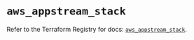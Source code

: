# `aws_appstream_stack`

Refer to the Terraform Registry for docs: [`aws_appstream_stack`](https://registry.terraform.io/providers/hashicorp/aws/5.68.0/docs/resources/appstream_stack).
